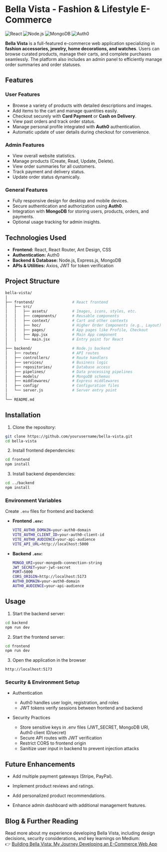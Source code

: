 # Bella Vista - Fashion & Lifestyle E-Commerce

![React](https://img.shields.io/badge/React-17.0.2-blue?logo=react)
![Node.js](https://img.shields.io/badge/Node.js-18.0-green?logo=node.js)
![MongoDB](https://img.shields.io/badge/MongoDB-6.0-green?logo=mongodb)
![Auth0](https://img.shields.io/badge/Auth0-Authentication-yellow)

**Bella Vista** is a full-featured e-commerce web application specializing in **fashion accessories, jewelry, home decorations, and watches**. Users can browse curated products, manage their carts, and complete purchases seamlessly. The platform also includes an admin panel to efficiently manage order summaries and order statuses.

## Features

### User Features
- Browse a variety of products with detailed descriptions and images.
- Add items to the cart and manage quantities easily.
- Checkout securely with **Card Payment** or **Cash on Delivery**.
- View past orders and track order status.
- Manage personal profile integrated with **Auth0** authentication.
- Automatic update of user details during checkout for convenience.

### Admin Features
- View overall website statistics.
- Manage products (Create, Read, Update, Delete).
- View order summaries for all customers.
- Track payment and delivery status.
- Update order status dynamically.

### General Features
- Fully responsive design for desktop and mobile devices.
- Secure authentication and authorization using **Auth0**.
- Integration with **MongoDB** for storing users, products, orders, and payments.
- Optional usage tracking for admin insights.

## Technologies Used
- **Frontend:** React, React Router, Ant Design, CSS  
- **Authentication:** Auth0  
- **Backend & Database:** Node.js, Express.js, MongoDB  
- **APIs & Utilities:** Axios, JWT for token verification  

## Project Structure
```bash
bella-vista/
│
├── frontend/                 # React frontend
│   ├── src/
│   │   ├── assets/           # Images, icons, styles, etc.
│   │   ├── components/       # Reusable components
│   │   ├── context/          # Cart and other contexts
│   │   ├── hoc/              # Higher Order Components (e.g., Layout)
│   │   ├── pages/            # App pages like Profile, Checkout
│   │   ├── App.jsx           # Main App component
│   │   └── main.jsx          # Entry point for React
│
├── backend/                  # Node.js backend
│   ├── routes/               # API routes
│   ├── controllers/          # Route handlers
│   ├── services/             # Business logic
│   ├── repositories/         # Database access
│   ├── pipelines/            # Data processing pipelines
│   ├── models/               # MongoDB schemas
│   ├── middlewares/          # Express middlewares
│   ├── config/               # Configuration files
│   └── server.js             # Server entry point
│
└── README.md
```
## Installation

1. Clone the repository:
```bash
git clone https://github.com/yourusername/bella-vista.git
cd bella-vista
```
2. Install frontend dependencies:
```bash
cd frontend
npm install
```
3. Install backend dependencies:
```bash
cd ../backend
npm install
```
### Environment Variables

Create `.env` files for frontend and backend:

   - **Frontend `.env`:**
     ```bash
     VITE_AUTH0_DOMAIN=your-auth0-domain
     VITE_AUTH0_CLIENT_ID=your-auth0-client-id
     VITE_AUTH0_AUDIENCE=your-api-audience
     VITE_API_URL=http://localhost:5000
     ```

   - **Backend `.env`:**
     ```bash
     MONGO_URI=your-mongodb-connection-string
     JWT_SECRET=your-jwt-secret
     PORT=5000
     CORS_ORIGIN=http://localhost:5173
     AUTH0_DOMAIN=your-auth0-domain
     AUTH0_AUDIENCE=your-api-audience
     ```

## Usage
1. Start the backend server:
```bash
cd backend
npm run dev
```
2. Start the frontend server:
```bash
cd frontend
npm run dev
```
3. Open the application in the browser
```bash
http://localhost:5173
```
### Security & Environment Setup
- Authentication
     - Auth0 handles user login, registration, and roles
     - JWT tokens verify sessions between frontend and backend

- Security Practices
     - Store sensitive keys in .env files (JWT_SECRET, MongoDB URI, Auth0 client ID/secret)
     - Secure API routes with JWT verification
     - Restrict CORS to frontend origin
     - Sanitize user input in backend to prevent injection attacks

## Future Enhancements

- Add multiple payment gateways (Stripe, PayPal).

- Implement product reviews and ratings.

- Add personalized product recommendations.

- Enhance admin dashboard with additional management features.

## Blog & Further Reading

Read more about my experience developing Bella Vista, including design decisions, security considerations, and key learnings on Medium:  
👉  [Building Bella Vista: My Journey Developing an E-Commerce Web App](https://medium.com/@viduhewage02/building-bella-vista-my-journey-developing-an-e-commerce-web-app-a528903d3762)



